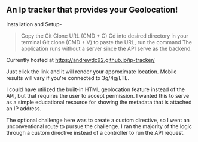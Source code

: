 ## An Ip tracker that provides your Geolocation! 

Installation and Setup-

> Copy the Git Clone URL (CMD + C)
> Cd into desired directory in your terminal 
> Git clone (CMD + V) to paste the URL, run the command
> The application runs without a server since the API serve as the backend.

Currently hosted at https://andrewdc92.github.io/ip-tracker/

Just click the link and it will render your approximate location. Mobile results will vary if you're connected to 3g/4g/LTE.

I could have utilized the built-in HTML geolocation feature instead of the API, but that requires the user to accept permission. I wanted this to serve as a simple educational resource for showing the metadata that is attached an IP address. 

The optional challenge here was to create a custom directive, so I went an unconventional route to pursue the challenge. I ran the majority of the logic through a custom directive instead of a controller to run the API request. 
